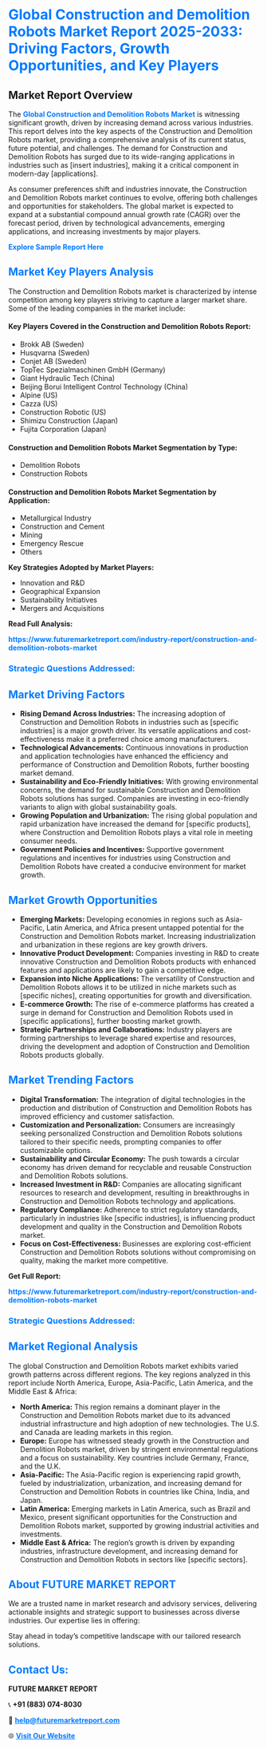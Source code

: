 <h1 style="color: #007BFF;">Global Construction and Demolition Robots Market Report 2025-2033: Driving Factors, Growth Opportunities, and Key Players</h1>

<section id="overview">
<h2>Market Report Overview</h2>
<p>The <a href="https://www.futuremarketreport.com/industry-report/construction-and-demolition-robots-market" style="color: #007BFF; text-decoration: none;"><strong>Global Construction and Demolition Robots Market</strong></a> is witnessing significant growth, driven by increasing demand across various industries. This report delves into the key aspects of the Construction and Demolition Robots market, providing a comprehensive analysis of its current status, future potential, and challenges. The demand for Construction and Demolition Robots has surged due to its wide-ranging applications in industries such as [insert industries], making it a critical component in modern-day [applications].</p>
<p>As consumer preferences shift and industries innovate, the Construction and Demolition Robots market continues to evolve, offering both challenges and opportunities for stakeholders. The global market is expected to expand at a substantial compound annual growth rate (CAGR) over the forecast period, driven by technological advancements, emerging applications, and increasing investments by major players.</p>
</section>

<section id="overview">
<p><a href="https://www.futuremarketreport.com/request-sample/reportId=51186" style="color: #007BFF; text-decoration: none;"><strong>Explore Sample Report Here</strong></a></p>
</section>

<section id="key-players">
<h2 style="color: #007BFF;">Market Key Players Analysis</h2>
<p>The Construction and Demolition Robots market is characterized by intense competition among key players striving to capture a larger market share. Some of the leading companies in the market include:</p>
<h4>Key Players Covered in the Construction and Demolition Robots Report:</h4>
<ul><li>Brokk AB (Sweden)</li><li>Husqvarna (Sweden)</li><li>Conjet AB (Sweden)</li><li>TopTec Spezialmaschinen GmbH (Germany)</li><li>Giant Hydraulic Tech (China)</li><li>Beijing Borui Intelligent Control Technology (China)</li><li>Alpine (US)</li><li>Cazza (US)</li><li>Construction Robotic (US)</li><li>Shimizu Construction (Japan)</li><li>Fujita Corporation (Japan)</li></ul>
<h4>Construction and Demolition Robots Market Segmentation by Type:</h4>
<ul><li>Demolition Robots</li><li>Construction Robots</li></ul>

<h4>Construction and Demolition Robots Market Segmentation by Application:</h4>
<ul><li>Metallurgical Industry</li><li>Construction and Cement</li><li>Mining</li><li>Emergency Rescue</li><li>Others</li></ul>
<p><strong>Key Strategies Adopted by Market Players:</strong></p>
<ul>
<li>Innovation and R&D</li>
<li>Geographical Expansion</li>
<li>Sustainability Initiatives</li>
<li>Mergers and Acquisitions</li>
</ul>
</section>

<section>
<p><strong>Read Full Analysis: </strong></p><a href="https://www.futuremarketreport.com/industry-report/construction-and-demolition-robots-market" style="color: #007BFF; text-decoration: none;"><strong>https://www.futuremarketreport.com/industry-report/construction-and-demolition-robots-market</strong></a>
<h3 style="color: #007BFF;">Strategic Questions Addressed:</h3>
</section>

<section id="driving-factors">
<h2 style="color: #007BFF;">Market Driving Factors</h2>
<ul>
<li><strong>Rising Demand Across Industries:</strong> The increasing adoption of Construction and Demolition Robots in industries such as [specific industries] is a major growth driver. Its versatile applications and cost-effectiveness make it a preferred choice among manufacturers.</li>
<li><strong>Technological Advancements:</strong> Continuous innovations in production and application technologies have enhanced the efficiency and performance of Construction and Demolition Robots, further boosting market demand.</li>
<li><strong>Sustainability and Eco-Friendly Initiatives:</strong> With growing environmental concerns, the demand for sustainable Construction and Demolition Robots solutions has surged. Companies are investing in eco-friendly variants to align with global sustainability goals.</li>
<li><strong>Growing Population and Urbanization:</strong> The rising global population and rapid urbanization have increased the demand for [specific products], where Construction and Demolition Robots plays a vital role in meeting consumer needs.</li>
<li><strong>Government Policies and Incentives:</strong> Supportive government regulations and incentives for industries using Construction and Demolition Robots have created a conducive environment for market growth.</li>
</ul>
</section>

<section id="growth-opportunities">
<h2 style="color: #007BFF;">Market Growth Opportunities</h2>
<ul>
<li><strong>Emerging Markets:</strong> Developing economies in regions such as Asia-Pacific, Latin America, and Africa present untapped potential for the Construction and Demolition Robots market. Increasing industrialization and urbanization in these regions are key growth drivers.</li>
<li><strong>Innovative Product Development:</strong> Companies investing in R&D to create innovative Construction and Demolition Robots products with enhanced features and applications are likely to gain a competitive edge.</li>
<li><strong>Expansion into Niche Applications:</strong> The versatility of Construction and Demolition Robots allows it to be utilized in niche markets such as [specific niches], creating opportunities for growth and diversification.</li>
<li><strong>E-commerce Growth:</strong> The rise of e-commerce platforms has created a surge in demand for Construction and Demolition Robots used in [specific applications], further boosting market growth.</li>
<li><strong>Strategic Partnerships and Collaborations:</strong> Industry players are forming partnerships to leverage shared expertise and resources, driving the development and adoption of Construction and Demolition Robots products globally.</li>
</ul>
</section>

<section id="trending-factors">
<h2 style="color: #007BFF;">Market Trending Factors</h2>
<ul>
<li><strong>Digital Transformation:</strong> The integration of digital technologies in the production and distribution of Construction and Demolition Robots has improved efficiency and customer satisfaction.</li>
<li><strong>Customization and Personalization:</strong> Consumers are increasingly seeking personalized Construction and Demolition Robots solutions tailored to their specific needs, prompting companies to offer customizable options.</li>
<li><strong>Sustainability and Circular Economy:</strong> The push towards a circular economy has driven demand for recyclable and reusable Construction and Demolition Robots solutions.</li>
<li><strong>Increased Investment in R&D:</strong> Companies are allocating significant resources to research and development, resulting in breakthroughs in Construction and Demolition Robots technology and applications.</li>
<li><strong>Regulatory Compliance:</strong> Adherence to strict regulatory standards, particularly in industries like [specific industries], is influencing product development and quality in the Construction and Demolition Robots market.</li>
<li><strong>Focus on Cost-Effectiveness:</strong> Businesses are exploring cost-efficient Construction and Demolition Robots solutions without compromising on quality, making the market more competitive.</li>
</ul>
</section>

<section>
<p><strong>Get Full Report: </strong></p><a href="https://www.futuremarketreport.com/industry-report/construction-and-demolition-robots-market" style="color: #007BFF; text-decoration: none;"><strong>https://www.futuremarketreport.com/industry-report/construction-and-demolition-robots-market</strong></a>
<h3 style="color: #007BFF;">Strategic Questions Addressed:</h3>
</section>


<section id="regional-analysis">
<h2 style="color: #007BFF;">Market Regional Analysis</h2>
<p>The global Construction and Demolition Robots market exhibits varied growth patterns across different regions. The key regions analyzed in this report include North America, Europe, Asia-Pacific, Latin America, and the Middle East & Africa:</p>
<ul>
<li><strong>North America:</strong> This region remains a dominant player in the Construction and Demolition Robots market due to its advanced industrial infrastructure and high adoption of new technologies. The U.S. and Canada are leading markets in this region.</li>
<li><strong>Europe:</strong> Europe has witnessed steady growth in the Construction and Demolition Robots market, driven by stringent environmental regulations and a focus on sustainability. Key countries include Germany, France, and the U.K.</li>
<li><strong>Asia-Pacific:</strong> The Asia-Pacific region is experiencing rapid growth, fueled by industrialization, urbanization, and increasing demand for Construction and Demolition Robots in countries like China, India, and Japan.</li>
<li><strong>Latin America:</strong> Emerging markets in Latin America, such as Brazil and Mexico, present significant opportunities for the Construction and Demolition Robots market, supported by growing industrial activities and investments.</li>
<li><strong>Middle East & Africa:</strong> The region’s growth is driven by expanding industries, infrastructure development, and increasing demand for Construction and Demolition Robots in sectors like [specific sectors].</li>
</ul>
</section>

<footer>
<h2 style="color: #007BFF;">About FUTURE MARKET REPORT</h2>
<p>We are a trusted name in market research and advisory services, delivering actionable insights and strategic support to businesses across diverse industries. Our expertise lies in offering:</p>

<p>Stay ahead in today’s competitive landscape with our tailored research solutions.</p>

<h2 style="color: #007BFF;">Contact Us:</h2>
<p><strong>FUTURE MARKET REPORT</strong></p>
<p>📞 <strong>+91 (883) 074-8030</strong></p>
<p>📧 <strong><a href="mailto:help@futuremarketreport.com" style="color: #007BFF;">help@futuremarketreport.com</a></strong></p>
<p>🌐 <strong><a href="https://www.futuremarketreport.com/" style="color: #007BFF;">Visit Our Website</a></strong></p>
</footer>